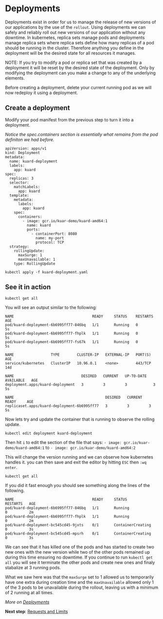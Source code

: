 # Deployments
Deployments exist in order for us to manage the release of new versions of our applications by the use of the `rollout`.
Using deployments we can safely and reliably roll out new versions of our application without any downtime.
In kubernetes, replica sets manage pods and deployments manage replica sets where replica sets define how many replicas of a pod should be running in the cluster. Therefore anything you define in the deployment will be the desired state for all resources it manages.

NOTE: If you try to modify a pod or replica set that was created by a deployment it will be reset by the desired state of the deployment. Only by modifying the deployment can you make a change to any of the underlying elements.

Before creating a deployment, delete your current running pod as we will now redeploy it using a deployment.

## Create a deployment
Modify your pod manifest from the previous step to turn it into a deployment.

*Notice the spec.containers section is essentially what remains from the pod definiton we had before.*
```
apiVersion: apps/v1
kind: Deployment
metadata:
  name: kuard-deployment
  labels:
    app: kuard
spec:
  replicas: 3
  selector:
    matchLabels:
      app: kuard
  template:
    metadata:
      labels:
        app: kuard
    spec:
      containers:
        - image: gcr.io/kuar-demo/kuard-amd64:1
          name: kuard
          ports:
            - containerPort: 8080
              name: my-port
              protocol: TCP
  strategy:
    rollingUpdate:
      maxSurge: 1
      maxUnavailable: 1
    type: RollingUpdate
```
```
kubectl apply -f kuard-deployment.yaml
```


## See it in action
```
kubectl get all
```
You will see an output similar to the following:
```
NAME                                    READY     STATUS    RESTARTS   AGE
pod/kuard-deployment-6b6995ff77-846bq   1/1       Running   0          5s
pod/kuard-deployment-6b6995ff77-fhplk   1/1       Running   0          5s
pod/kuard-deployment-6b6995ff77-fs67k   1/1       Running   0          5s

NAME                 TYPE        CLUSTER-IP   EXTERNAL-IP   PORT(S)   AGE
service/kubernetes   ClusterIP   10.96.0.1    <none>        443/TCP   14d

NAME                               DESIRED   CURRENT   UP-TO-DATE   AVAILABLE   AGE
deployment.apps/kuard-deployment   3         3         3            3           5s

NAME                                          DESIRED   CURRENT   READY     AGE
replicaset.apps/kuard-deployment-6b6995ff77   3         3         3         5s
```


Now lets try and update the container that is running to observe the rolling update.

```
kubectl edit deployment kuard-deployment
```
Then hit `i` to edit the section of the file that says:
`- image: gcr.io/kuar-demo/kuard-amd64:1` to `- image: gcr.io/kuar-demo/kuard-amd64:2`

This will change the version running and we can observe how kubernetes handles it.
you can then save and exit the editor by hitting `ESC` then `:wq` `enter`.

```
kubectl get all
```

If you did it fast enough you should see something along the lines of the following.
```
NAME                                    READY     STATUS              RESTARTS   AGE
pod/kuard-deployment-6b6995ff77-846bq   1/1       Running             0          2m
pod/kuard-deployment-6b6995ff77-fhplk   1/1       Running             0          2m
pod/kuard-deployment-bc545cd45-9jxts    0/1       ContainerCreating   0          3s
pod/kuard-deployment-bc545cd45-mpsrh    0/1       ContainerCreating   0          3s
```
We can see that it has killed one of the pods and has started to create two new ones with the new version while two of the
other pods remained up during this time ensuring no downtime.
If you continue to run `kubectl get all` you will see it terminate the other pods and create new ones and finaly stabalize at 3 running pods.

What we saw here was that the `maxSurge` set to 1 allowed us to temporarily have one extra during creation time and the `maxUnavailable` allowed only 1 of the 3 pods to be unavailable during the rollout, leaving us with a minimum of 2 running at all times.

*More on [Deployments](https://kubernetes.io/docs/concepts/workloads/controllers/deployment/)*

**Next step**: [Requests and Limits](03-requests_and_limits.md)
